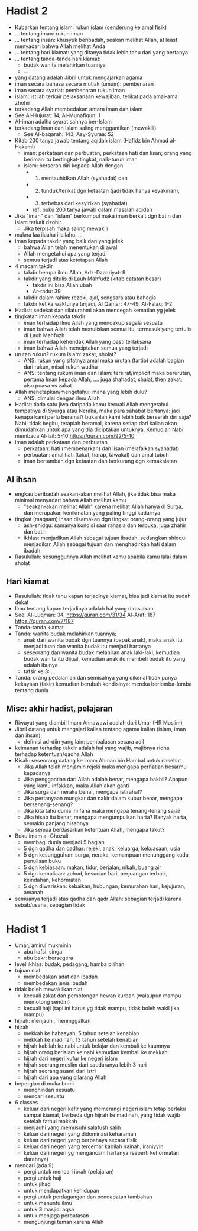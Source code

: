
# Hadist 2
* Kabarkan tentang islam: rukun islam (cenderung ke amal fisik)
* ... tentang iman: rukun iman
* ... tentang ihsan: khusyuk beribadah, seakan melihat Allah, at least menyadari bahwa Allah melihat Anda
* ... tentang hari kiamat: yang ditanya tidak lebih tahu dari yang bertanya
* ... tentang tanda-tanda hari kiamat:
  * budak wanita melahirkan tuannya
  * ...
* yang datang adalah Jibril untuk mengajarkan agama
* iman secara bahasa secara mutlak (umum): pembenaran
* iman secara syariat: pembenaran rukun iman
* islam: istilah terkair pelaksanaan kewajiban, terikat pada amal-amal zhohir
* terkadang Allah membedakan antara iman dan islam
 * See Al-Hujurat: 14, Al-Munafiqun: 1
* Al-iman adalha syarat sahnya ber-Islam
* terkadang Iman dan Islam saling menggantikan (mewakili)
  * See Al-baqarah: 143, Asy-Syuraa: 52
* Kitab 200 tanya jawab tentang aqidah islam (Hafidz bin Ahmad al-Hakami)
  * iman: perkataan dan perbuatan,
    perkataan hati dan lisan;
    orang yang beriman itu bertingkat-tingkat, naik-turun iman
  * islam: berserah diri kepada Allah dengan 
    * 1) mentauhidkan Allah (syahadat) dan 
    * 2) tunduk/terikat dgn ketaatan (jadi tidak hanya keyakinan), 
    * 3) terbebas dari kesyirikan (syahadat)
    * ref: buku 200 tanya jawab dalam masalah aqidah
* Jika "iman" dan "islam" berkumpul maka iman berkait dgn batin dan islam terkait dzohir.
  * Jika terpisah maka saling mewakili
* makna laa ilaaha illallahu: ...
* iman kepada takdir yang baik dan yang jelek
  * bahwa Allah telah menentukan di awal
  * Allah mengetahui apa yang terjadi
  * semua terjadi atas ketetapan Allah
* 4 macam takdir
  * takdir berupa ilmu Allah, Adz-Dzaariyat: 9 
  * takdir yang ditulis di Lauh Mahfudz (kitab catatan besar)
    * takdir ini bisa Allah ubah
    * Ar-radu: 39
  * takdir dalam rahim: rezeki, ajal, sengsara atau bahagia
  * takdir ketika waktunya terjadi, Al Qamar: 47-49, 
    Al-Falaq: 1-2
* Hadist: sedekat dan silaturahmi akan mencegah kematian yg jelek
* tingkatan iman kepada takdir
  * iman terhadap ilmu Allah yang mencakup segala sesuatu
  * iman bahwa Allah telah menuliskan semua itu, termasuk yang tertulis di Lauh Mahfuzh
  * iman terhadap kehendak Allah yang pasti terlaksana
  * iman bahwa Allah menciptakan semua yang terjadi
* urutan rukun? rukum islam: zakat, sholat?
  * ANS: rukun yang sifatnya amal maka urutan (tartib) adalah bagian dari rukun, misal rukun wudhu
  * ANS: tentang rukum iman dan islam: tersirat/implicit maka berurutan, pertama Iman kepada Allah, .... juga shahadat, shalat, then zakat; also puasa vs zakat
* Allah menetapkan/mengetahui: mana yang lebih dulu?
  * ANS: dimulai dengan ilmu Allah
* Hadist: tiada satu jiwa daripada kamu kecuali Allah mengetahui tempatnya di Syurga atau Neraka, maka para sahabat bertanya: jadi kenapa kami perlu beramal? bukanlah kami lebih baik berserah diri saja? Nabi: tidak begitu, tetaplah beramal, karena setiap dari kalian akan dimudahkan untuk apa yang dia diciptakan untuknya. Kemudian Nabi membaca Al-lail: 5-10 https://quran.com/92/5-10
* iman adalah perkataan dan perbuatan
  * perkataan: hati (membenarkan) dan lisan (melafalkan syahadat)
  * perbuatan: amal hati (takut, harap, tawakal) dan amal tubuh
  * iman bertambah dgn ketaatan dan berkurang dgn kemaksiatan

## Al ihsan
* engkau beribadah seakan-akan melihat Allah, 
  jika tidak bisa maka minimal menyadari bahwa Allah melihat kamu
  * "seakan-akan melihat Allah" karena melihat Allah hanya di Surga, 
    dan merupakan kenikmatan yang paling tinggi kadarnya
* tingkat (maqaam) ihsan disamakan dgn tingkat orang-orang yang jujur
  * ash-shidqu: samanya kondisi saat rahasia dan terbuka, 
    juga zhahir dan batin
  * ikhlas: menjadikan Allah sebagai tujuan ibadah,
    sedangkan shidqu: menjadikan Allah sebagai tujuan 
    dan menghadirkan hati dalam ibadah
* Rasulullah: 
  sesungguhnya Allah melihat kamu apabila kamu lalai dalam sholat

## Hari kiamat
* Rasulullah: tidak tahu kapan terjadinya kiamat, 
  bisa jadi kiamat itu sudah dekat
* Ilmu tentang kapan terjadinya adalah hal yang dirasiakan
* See: Al-Luqman: 34, https://quran.com/31/34
  Al-Araf: 187 https://quran.com/7/187
* Tanda-tanda kiamat
* Tanda: wanita budak melahirkan tuannya;
  * anak dari wanita budak dgn tuannya (bapak anak), 
    maka anak itu menjadi tuan dan wanita budak itu menjadi hartanya
  * seseorang dan wanita budak melahiran anak laki-laki, kemudian 
    budak wanita itu dijual, kemudian anak itu membeli budak itu yang       adalah ibunya
  * tafsir ke 3: ...
* Tanda: 
  orang pedalaman dan semisalnya yang dikenal tidak punya kekayaan 
  (fakir) kemudian berubah kondisinya: 
  mereka berlomba-lomba tentang dunia
 
## Misc: akhir hadist, pelajaran
* Riwayat yang diambil Imam Annawawi adalah dari Umar (HR Muslim)
* Jibril datang untuk mengajari kalian tentang agama kalian 
  (islam, iman dan ihsan);
  * definisi ad-diin yang lain: pembalasan secara adil
* keimanan terhadap takdir adalah hal yang wajib,
  wajibnya ridha terhadap ketentuan/qadha Allah
* Kisah: seseorang datang ke imam Ahman bin Hambal untuk nasehat
  * Jika Allah telah menjamin rejeki maka mengapa perhatian besarmu kepadanya
  * Jika penggantian dari Allah adalah benar, mengapa bakhil?
  Apapun yang kamu infakkan, maka Allah akan ganti
  * Jika surga dan neraka benar, mengapa istirahat?
  * Jika pertanyaan mungkar dan nakir dalam kubur benar, mengapa bersenang-senang?
  * Jika kita tahu dunia ini fana maka mengapa tenang-tenang saja?
  * Jika hisab itu benar, mengapa mengumpulkan harta?
    Banyak harta, semakin panjang hisabnya
  * Jika semua berdasarkan ketentuan Allah, mengapa takut?
* Buku imam al-Ghozali
  * membagi dunia menjadi 5 bagian
  * 5 dgn qadha dan qadhar: rejeki, anak, keluarga, kekuasaan, usia
  * 5 dgn kesungguhan: surga, neraka, kemampuan menunggang kuda, penulisan buku
  * 5 dgn kebiasaan: makan, tidur, berjalan, nikah, buang air
  * 5 dgn kemuliaan: zuhud, kesucian hari, perjuangan terbaik, keindahan, kehormatan
  * 5 dgn diwariskan: kebaikan, hubungan, kemurahan hari, kejujuran, amanah
* semuanya terjadi atas qadha dan qadr Allah:
  sebagian terjadi karena sebab/usaha, sebagian tidak

# Hadist 1
* Umar; amirul mukminin
  * abu hafsi: singa
  * abu bakr: bersegera
* level ikhlas:
  budak, pedagang, hamba pilihan
* tujuan niat
  * membedakan adat dan ibadah
  * membedakan jenis ibadah
* tidak boleh mewakilkan niat
  * kecuali zakat dan pemotongan hewan kurban (walaupun mampu memotong sendiri)
  * kecuali haji (tapi ini harus yg tidak mampu, tidak boleh wakil jika mampu)
* hijrah: menjauhi, meninggalkan
* hijrah
  * mekkah ke habasyah, 5 tahun setelah kenabian
  * mekkah ke madinah, 13 tahun setelah kenabian
  * hijrah kabilah ke nabi untuk belajar dan kembali ke kaumnya
  * hijrah orang berislam ke nabi kemudian kembali ke mekkah
  * hijrah dari negeri kufur ke negeri islam
  * hijrah seorang muslim dari saudaranya lebih 3 hari
  * hijrah seorang suami dari istri
  * hijrah dari apa yang dilarang Allah
* bepergian di muka bumi
  * menghindari sesuatu
  * mencari sesuatu
* 6 classes
  * keluar dari negeri kafir yang memerangi negeri islam
    tetap berlaku sampai kiamat,
    berbeda dgn hijrah ke madinah, yang tidak wajib setelah fathul makkah
  * menjauhi yang memusuhi salafush salih
  * keluar dari negeri yang didominasi keharaman
  * keluar dari negeri yang berbahaya secara fisik
  * keluar dari negeri yang tercemar
    kabilah irainah, iraniyyin
  * keluar dari negeri yg mengancam hartanya (seperti kehormatan darahnya)
* mencari (ada 9)
  * pergi untuk mencari ibrah (pelajaran)
  * pergi untuk haji
  * untuk jihad
  * untuk mendapatkan kehidupan
  * pergi untuk perdagangan dan pendapatan tambahan
  * untuk menuntu ilmu
  * untuk 3 masjid: aqsa
  * untuk menjaga perbatasan
  * mengunjungi teman karena Allah
